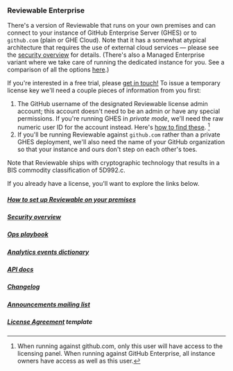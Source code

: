 ### Reviewable Enterprise

There's a version of Reviewable that runs on your own premises and can connect to your instance of GitHub Enterprise Server (GHES) or to `github.com` (plain or GHE Cloud).  Note that it has a somewhat atypical architecture that requires the use of external cloud services — please see the [security overview](https://github.com/Reviewable/Reviewable/blob/master/enterprise/security.md) for details.  (There's also a Managed Enterprise variant where we take care of running the dedicated instance for you.  See a comparison of all the options [here](https://www.reviewable.io/blog/reviewable-ghe-options/).)

If you're interested in a free trial, please [get in touch!](mailto:support@reviewable.io?subject=Enterprise%20edition)  To issue a temporary license key we'll need a couple pieces of information from you first:
1. The GitHub username of the designated Reviewable license admin account; this account doesn't need to be an admin or have any special permissions.  If you're running GHES in _private mode_, we'll need the raw numeric user ID for the account instead.  Here's [how to find these](https://github.com/Reviewable/Reviewable/blob/master/enterprise/userid.md). [^1]
2. If you'll be running Reviewable against `github.com` rather than a private GHES deployment, we'll also need the name of your GitHub organization so that your instance and ours don't step on each other's toes.

Note that Reviewable ships with cryptographic technology that results in a BIS commodity classification of 5D992.c.

If you already have a license, you'll want to explore the links below.

##### [How to set up Reviewable on your premises](https://github.com/Reviewable/Reviewable/blob/master/enterprise/config.md)

##### [Security overview](https://github.com/Reviewable/Reviewable/blob/master/enterprise/security.md)

##### [Ops playbook](https://github.com/Reviewable/Reviewable/blob/master/enterprise/operations.md)

##### [Analytics events dictionary](https://github.com/Reviewable/Reviewable/blob/master/enterprise/analytics.md)

##### [API docs](https://github.com/Reviewable/Reviewable/blob/master/enterprise/api.md)

##### [Changelog](https://github.com/Reviewable/Reviewable/blob/master/enterprise/changelog.md)

##### [Announcements mailing list](https://groups.google.com/g/reviewable-enterprise-announce)

##### [License Agreement](https://github.com/Reviewable/Reviewable/raw/master/enterprise/Reviewable%20MLA%20Template.pdf) template

[^1]: When running against github.com, only this user will have access to the licensing panel. When running against GitHub Enterprise, all instance owners have access as well as this user.
